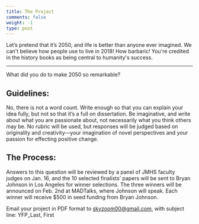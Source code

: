 ```yaml
---
title: The Project
comments: false
weight: -1
type: post
---
```

Let’s pretend that it’s 2050, and life is better than anyone ever imagined. We can't believe how people use to live in 2018! How barbaric! You're credited in the history books as being central to humanity's success. 

---
What did you do to make 2050 so remarkable? 



## Guidelines:

No, there is not a word count. Write enough so that you can explain your idea fully, but not so that it’s a full on dissertation. Be imaginative, and write about what you are passionate about, not necessarily what you think others may be. No rubric will be used, but responses will be judged based on originality and creativity—your imagination of novel perspectives and your passion for effecting positive change.



[^1]: Example: *domain.com/category-name/post-title*

## The Process:

Answers to this question will be reviewed by a panel of JMHS faculty judges on Jan. 16, and the 10 selected finalists’ papers will be sent to Bryan Johnson in Los Angeles for winner selections. The three winners will be announced on Feb. 2nd at MADTalks, where Johnson will speak. Each winner will receive $500 in seed funding from Bryan Johnson. 

Email your project in PDF format to skyzoom00@gmail.com, with subject line: 
YFP_Last, First
